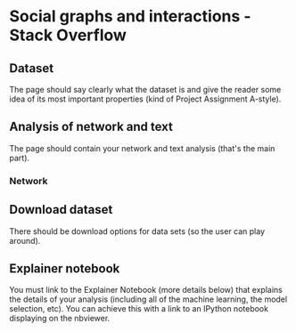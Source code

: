 # Social graphs and interactions - Stack Overflow

## Dataset
The page should say clearly what the dataset is and give the reader some idea of its most important properties (kind of Project Assignment A-style).

## Analysis of network and text
The page should contain your network and text analysis (that's the main part).

### Network


## Download dataset
There should be download options for data sets (so the user can play around).

## Explainer notebook
You must link to the Explainer Notebook (more details below) that explains the details of your analysis (including all of the machine learning, the model selection, etc). You can achieve this with a link to an IPython notebook displaying on the nbviewer.

